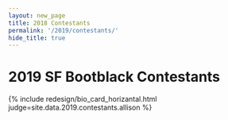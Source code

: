 ```yaml
---
layout: new_page
title: 2018 Contestants
permalink: '/2019/contestants/'
hide_title: true
---
```


# 2019 SF Bootblack Contestants

<div class="mt-5" />

{% include redesign/bio_card_horizantal.html judge=site.data.2019.contestants.allison %}

<div class="mt-2" />
